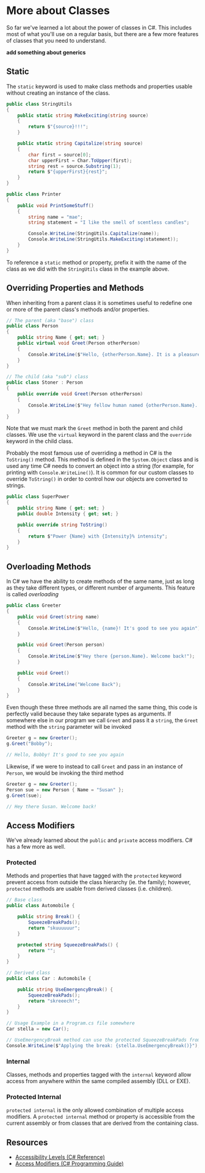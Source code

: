 # More about Classes

So far we've learned a lot about the power of classes in C#. This includes most of what you'll use on a regular basis, but there are a few more features of classes that you need to understand.

**add something about generics**

## Static

The `static` keyword is used to make class methods and properties usable without creating an instance of the class.

```cs
public class StringUtils
{
    public static string MakeExciting(string source)
    {
        return $"{source}!!!";
    }

    public static string Capitalize(string source)
    {
        char first = source[0];
        char upperFirst = Char.ToUpper(first);
        string rest = source.Substring(1);
        return $"{upperFirst}{rest}";
    }
}

public class Printer
{
    public void PrintSomeStuff()
    {
        string name = "mae";
        string statement = "I like the smell of scentless candles";

        Console.WriteLine(StringUtils.Capitalize(name));
        Console.WriteLine(StringUtils.MakeExciting(statement));
    }
}
```

To reference a `static` method or property, prefix it with the name of the class as we did with the `StringUtils` class in the example above.

## Overriding Properties and Methods

When inheriting from a parent class it is sometimes useful to redefine one or more of the parent class's methods and/or properties.

```cs
// The parent (aka "base") class
public class Person
{
    public string Name { get; set; }
    public virtual void Greet(Person otherPerson)
    {
        Console.WriteLine($"Hello, {otherPerson.Name}. It is a pleasure to meet you. I am {Name}");
    }
}

// The child (aka "sub") class
public class Stoner : Person
{
    public override void Greet(Person otherPerson)
    {
        Console.WriteLine($"Hey fellow human named {otherPerson.Name}. Meeting you is, like, an honor or whatever. They call me, {Name} the unusually awesome.");
    }
}
```

Note that we must mark the `Greet` method in both the parent and child classes. We use the `virtual` keyword in the parent class and the `override` keyword in the child class.

Probably the most famous use of overriding a method in C# is the `ToString()` method. This method is defined in the `System.Object` class and is used any time C# needs to convert an object into a string (for example, for printing with `Console.WriteLine()`). It is common for our custom classes to override `ToString()` in order to control how our objects are converted to strings.

```cs
public class SuperPower
{
    public string Name { get; set; }
    public double Intensity { get; set; }

    public override string ToString()
    {
        return $"Power {Name} with {Intensity}% intensity";
    }
}
```

## Overloading Methods

In C# we have the ability to create methods of the same name, just as long as they take different types, or different number of arguments. This feature is called _overloading_

```csharp
public class Greeter
{
    public void Greet(string name)
    {
        Console.WriteLine($"Hello, {name}! It's good to see you again");
    }

    public void Greet(Person person)
    {
        Console.WriteLine($"Hey there {person.Name}. Welcome back!");
    }

    public void Greet()
    {
        Console.WriteLine("Welcome Back");
    }
}
```

Even though these three methods are all named the same thing, this code is perfectly valid because they take separate types as arguments. If somewhere else in our program we call `Greet` and pass it a `string`, the `Greet` method with the `string` parameter will be invoked

```csharp
Greeter g = new Greeter();
g.Greet("Bobby");

// Hello, Bobby! It's good to see you again
```

Likewise, if we were to instead to call `Greet` and pass in an instance of `Person`, we would be invoking the third method

```csharp
Greeter g = new Greeter();
Person sue = new Person { Name = "Susan" };
g.Greet(sue);

// Hey there Susan. Welcome back!
```

## Access Modifiers

We've already learned about the  `public` and `private` access modifiers. C# has a few more as well.

### Protected

Methods and properties that have tagged with the `protected` keyword prevent access from outside the class hierarchy (ie. the family); however, `protected` methods are usable from derived classes (i.e. children).

```cs
// Base class
public class Automobile {

    public string Break() {
        SqueezeBreakPads();
        return "skuuuuuur";
    }

    protected string SqueezeBreakPads() {
        return "";
    }
}

// Derived class
public class Car : Automobile {

    public string UseEmergencyBreak() {
        SqueezeBreakPads();
        return "skreeech!";
    }
}

// Usage Example in a Program.cs file somewhere
Car stella = new Car();

// UseEmergencyBreak method can use the protected SqueezeBreakPads from the Automobile class.
Console.WriteLine($"Applying the break: {stella.UseEmergencyBreak()}");
```

### Internal

Classes, methods and properties tagged with the `internal` keyword allow access from anywhere within the same compiled assembly (DLL or EXE).

### Protected Internal

`protected internal` is the only allowed combination of multiple access modifiers. A `protected internal` method or property is accessible from the current assembly or from classes that are derived from the containing class.

## Resources

* [Accessibility Levels (C# Reference)](https://msdn.microsoft.com/en-us/library/ba0a1yw2.aspx)  
* [Access Modifiers (C# Programming Guide)](https://docs.microsoft.com/en-us/dotnet/csharp/programming-guide/classes-and-structs/access-modifiers)
